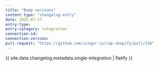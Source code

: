 ```yaml
---
title: "Bump versions"
content-type: "changelog-entry"
date: 2025-07-17
entry-type: 
entry-category: integration
connection-id: 
connection-version: 
pull-request: "https://github.com/singer-io/tap-shopify/pull/228"
---
```

{{ site.data.changelog.metadata.single-integration | flatify }}